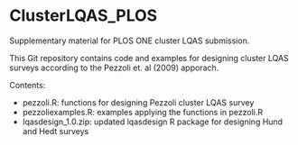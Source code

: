 ClusterLQAS_PLOS
================

Supplementary material for PLOS ONE cluster LQAS submission.

This Git repository contains code and examples for designing cluster LQAS surveys according to the Pezzoli et. al (2009) apporach.

Contents:
- pezzoli.R: functions for designing Pezzoli cluster LQAS survey
- pezzoliexamples.R: examples applying the functions in pezzoli.R
- lqasdesign_1.0.zip: updated lqasdesign R package for designing Hund and Hedt surveys